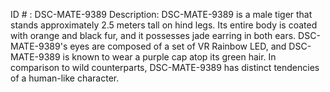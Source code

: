 ID # : DSC-MATE-9389
Description: DSC-MATE-9389 is a male tiger that stands approximately 2.5 meters tall on hind legs. Its entire body is coated with orange and black fur, and it possesses jade earring in both ears. DSC-MATE-9389's eyes are composed of a set of VR Rainbow LED, and DSC-MATE-9389 is known to wear a purple cap atop its green hair. In comparison to wild counterparts, DSC-MATE-9389 has distinct tendencies of a human-like character.